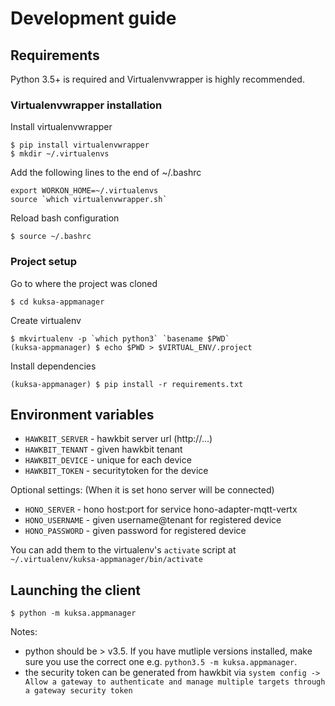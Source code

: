 # Development guide

## Requirements

Python 3.5+ is required and Virtualenvwrapper is highly recommended.

### Virtualenvwrapper installation

Install virtualenvwrapper

    $ pip install virtualenvwrapper
    $ mkdir ~/.virtualenvs
    
Add the following lines to the end of ~/.bashrc

    export WORKON_HOME=~/.virtualenvs
    source `which virtualenvwrapper.sh`
    
Reload bash configuration

    $ source ~/.bashrc

### Project setup

Go to where the project was cloned

    $ cd kuksa-appmanager

Create virtualenv

    $ mkvirtualenv -p `which python3` `basename $PWD`
    (kuksa-appmanager) $ echo $PWD > $VIRTUAL_ENV/.project

Install dependencies

    (kuksa-appmanager) $ pip install -r requirements.txt

## Environment variables

- `HAWKBIT_SERVER` - hawkbit server url (http://...)
- `HAWKBIT_TENANT` - given hawkbit tenant
- `HAWKBIT_DEVICE` - unique for each device
- `HAWKBIT_TOKEN`  - securitytoken for the device

Optional settings: (When it is set hono server will be connected)
- `HONO_SERVER`    - hono host:port for service hono-adapter-mqtt-vertx
- `HONO_USERNAME`  - given username@tenant for registered device
- `HONO_PASSWORD`  - given password for registered device

You can add them to the virtualenv's `activate` script at `~/.virtualenv/kuksa-appmanager/bin/activate`

## Launching the client

    $ python -m kuksa.appmanager

Notes: 
* python should be > v3.5. If you have mutliple versions installed, make sure you use the correct one e.g. `python3.5 -m kuksa.appmanager`.
* the security token can be generated from hawkbit via `system config -> Allow a gateway to authenticate and manage multiple targets through a gateway security token`
